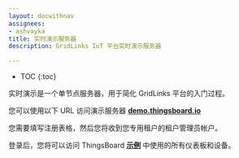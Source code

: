 ```yaml
---
layout: docwithnav
assignees:
- ashvayka
title: 实时演示服务器
description: GridLinks IoT 平台实时演示服务器

---
```


* TOC
{:toc}

实时演示是一个单节点服务器，用于简化 GridLinks 平台的入门过程。

您可以使用以下 URL 访问演示服务器 [**demo.thingsboard.io**](https://gridlinks.codingas.com/signup)

您需要填写注册表格，然后您将收到您专用租户的租户管理员帐户。

登录后，您将可以访问 ThingsBoard [**示例**](/docs/samples/) 中使用的所有仪表板和设备。
